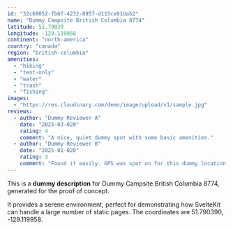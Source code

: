 ```yaml
---
id: "32c68052-fb6f-4232-8957-d115ce01dab2"
name: "Dummy Campsite British Columbia 8774"
latitude: 51.79039
longitude: -129.119958
continent: "north-america"
country: "canada"
region: "british-columbia"
amenities:
  - "hiking"
  - "tent-only"
  - "water"
  - "trash"
  - "fishing"
images:
  - "https://res.cloudinary.com/demo/image/upload/v1/sample.jpg"
reviews:
  - author: "Dummy Reviewer A"
    date: "2025-03-020"
    rating: 4
    comment: "A nice, quiet dummy spot with some basic amenities."
  - author: "Dummy Reviewer B"
    date: "2025-01-020"
    rating: 3
    comment: "Found it easily. GPS was spot on for this dummy location."
---
```


This is a **dummy description** for Dummy Campsite British Columbia 8774, generated for the proof of concept.

It provides a serene environment, perfect for demonstrating how SvelteKit can handle a large number of static pages. The coordinates are 51.790390, -129.119958.
